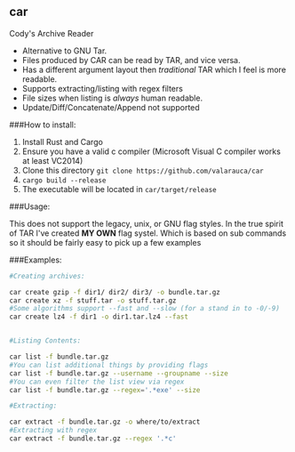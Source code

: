 car
---

Cody's Archive Reader

* Alternative to GNU Tar.
* Files produced by CAR can be read by TAR, and vice versa. 
* Has a different argument layout then *traditional* TAR which I feel is more readable.
* Supports extracting/listing with regex filters
* File sizes when listing is _always_ human readable.
* Update/Diff/Concatenate/Append not supported

###How to install:
1. Install Rust and Cargo
2. Ensure you have a valid c compiler (Microsoft Visual C compiler works at least VC2014)
3. Clone this directory `git clone https://github.com/valarauca/car`
4. `cargo build --release`
5. The executable will be located in `car/target/release`


###Usage:

This does not support the legacy, unix, or GNU flag styles. In the true spirit of TAR
I've created **MY OWN** flag systel. Which is based on sub commands so it should be
fairly easy to pick up a few examples

###Examples:

```bash
#Creating archives:

car create gzip -f dir1/ dir2/ dir3/ -o bundle.tar.gz
car create xz -f stuff.tar -o stuff.tar.gz
#Some algorithms support --fast and --slow (for a stand in to -0/-9)
car create lz4 -f dir1 -o dir1.tar.lz4 --fast


#Listing Contents:

car list -f bundle.tar.gz
#You can list additional things by providing flags
car list -f bundle.tar.gz --username --groupname --size
#You can even filter the list view via regex
car list -f bundle.tar.gz --regex='.*exe' --size

#Extracting:

car extract -f bundle.tar.gz -o where/to/extract
#Extracting with regex
car extract -f bundle.tar.gz --regex '.*c'
```

